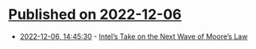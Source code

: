 # [Published on 2022-12-06](index.md)

* [2022-12-06, 14:45:30](https://news.ycombinator.com/item?id=33880721) - [Intel’s Take on the Next Wave of Moore’s Law](https://spectrum.ieee.org/whats-next-for-moores-law)

